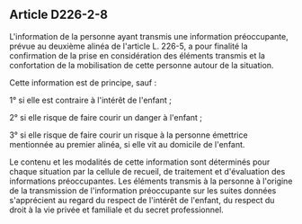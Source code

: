 ## Article D226-2-8

L'information de la personne ayant transmis une information préoccupante, prévue au deuxième alinéa de
l'article L. 226-5, a pour finalité la confirmation de la prise en considération des éléments transmis et la
confortation de la mobilisation de cette personne autour de la situation.

Cette information est de principe, sauf :

1° si elle est contraire à l'intérêt de l'enfant ;

2° si elle risque de faire courir un danger à l'enfant ;

3° si elle risque de faire courir un risque à la personne émettrice mentionnée au premier alinéa, si elle vit au
domicile de l'enfant.

Le contenu et les modalités de cette information sont déterminés pour chaque situation par la cellule de
recueil, de traitement et d'évaluation des informations préoccupantes. Les éléments transmis à la personne
à l'origine de la transmission de l'information préoccupante sur les suites données s'apprécient au regard du
respect de l'intérêt de l'enfant, du respect du droit à la vie privée et familiale et du secret professionnel.

